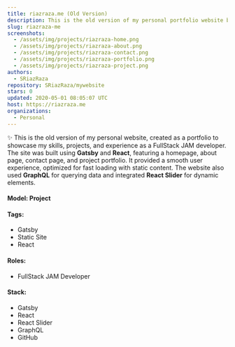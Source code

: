 ```yaml
---
title: riazraza.me (Old Version)
description: This is the old version of my personal portfolio website built using Gatsby and React. It showcases my projects, skills, and contact information with a fast and interactive user experience. The site was developed with modern web technologies such as GraphQL and React Slider.
slug: riazraza-me
screenshots:
  - /assets/img/projects/riazraza-home.png
  - /assets/img/projects/riazraza-about.png
  - /assets/img/projects/riazraza-contact.png
  - /assets/img/projects/riazraza-portfolio.png
  - /assets/img/projects/riazraza-project.png
authors:
  - SRiazRaza
repository: SRiazRaza/mywebsite
stars: 0
updated: 2020-05-01 08:05:07 UTC
host: https://riazraza.me
organizations:
  - Personal
---
```


✨ This is the old version of my personal website, created as a portfolio to showcase my skills, projects, and experience as a FullStack JAM developer. The site was built using **Gatsby** and **React**, featuring a homepage, about page, contact page, and project portfolio. It provided a smooth user experience, optimized for fast loading with static content. The website also used **GraphQL** for querying data and integrated **React Slider** for dynamic elements.

#### Model: Project

#### Tags:
  - Gatsby
  - Static Site
  - React

#### Roles:
  - FullStack JAM Developer

#### Stack:
  - Gatsby
  - React
  - React Slider
  - GraphQL
  - GitHub
